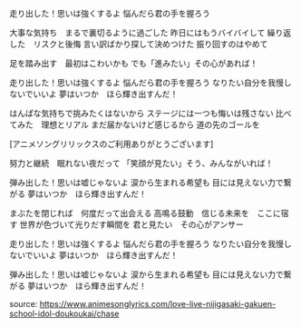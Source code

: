 走り出した！思いは強くするよ
悩んだら君の手を握ろう

大事な気持ち　まるで裏切るように過ごした
昨日にはもうバイバイして
繰り返した　リスクと後悔
言い訳ばかり探して決めつけた
振り回すのはやめて

足を踏み出す　最初はこわいかも
でも「進みたい」その心があれば！

走り出した！思いは強くするよ
悩んだら君の手を握ろう
なりたい自分を我慢しないでいいよ
夢はいつか　ほら輝き出すんだ！

はんぱな気持ちで挑みたくはないから
ステージには一つも悔いは残さない
比べてみた　理想とリアル
まだ届かないけど感じるから
道の先のゴールを

[アニメソングリリックスのご利用ありがとうございます]

努力と継続　眠れない夜だって
「笑顔が見たい」そう、みんながいれば！

弾み出した！思いは嘘じゃないよ
涙から生まれる希望も
目には見えない力で繋がる
夢はいつか　ほら輝き出すんだ！

まぶたを閉じれば　何度だって出会える
高鳴る鼓動　信じる未来を　ここに宿す
世界が色づいて光りだす瞬間を
君と見たい　その心がアンサー

走り出した！思いは強くするよ
悩んだら君の手を握ろう
なりたい自分を我慢しないでいいよ
夢はいつか　ほら輝き出すんだ！

弾み出した！思いは嘘じゃないよ
涙から生まれる希望も
目には見えない力で繋がる
夢はいつか　ほら輝き出すんだ！

source: https://www.animesonglyrics.com/love-live-nijigasaki-gakuen-school-idol-doukoukai/chase